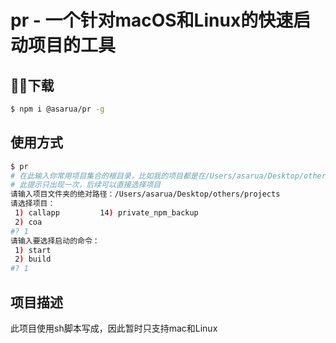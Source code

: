 # pr - 一个针对macOS和Linux的快速启动项目的工具

## 下载

```bash
$ npm i @asarua/pr -g
```

## 使用方式

```bash
$ pr
# 在此输入你常用项目集合的根目录，比如我的项目都是在/Users/asarua/Desktop/others/projects目录下，此时我只需要将此目录复制到此即可
# 此提示只出现一次，后续可以直接选择项目
请输入项目文件夹的绝对路径：/Users/asarua/Desktop/others/projects
请选择项目：
 1) callapp		    14) private_npm_backup
 2) coa
#? 1
请输入要选择启动的命令：
 1) start
 2) build
#? 1

```

## 项目描述

此项目使用sh脚本写成，因此暂时只支持mac和Linux
